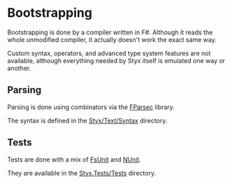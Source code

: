 Bootstrapping
=============

Bootstrapping is done by a compiler written in F#. Although it reads the whole
unmodified compiler, it actually doesn't work the exact same way.

Custom syntax, operators, and advanced type system features are not available, although
everything needed by Styx itself is emulated one way or another.

## Parsing
Parsing is done using combinators via the [FParsec](https://github.com/stephan-tolksdorf/fparsec) library.

The syntax is defined in the [Styx/Text/Syntax](../../src/Styx/Text/Syntax) directory.

## Tests
Tests are done with a mix of [FsUnit](https://github.com/fsprojects/FsUnit) and
[NUnit](https://github.com/nunit/nunit).

They are available in the [Styx.Tests/Tests](../../src/Styx.Tests/Tests) directory.
